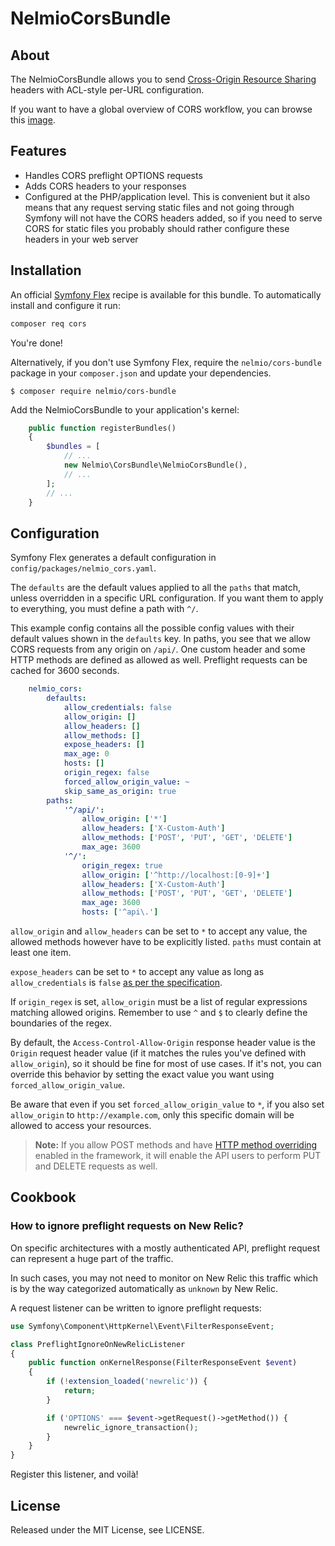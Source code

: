 # NelmioCorsBundle

## About

The NelmioCorsBundle allows you to send [Cross-Origin Resource Sharing](http://enable-cors.org/)
headers with ACL-style per-URL configuration.

If you want to have a global overview of CORS workflow, you can browse
this [image](http://www.html5rocks.com/static/images/cors_server_flowchart.png).

## Features

* Handles CORS preflight OPTIONS requests
* Adds CORS headers to your responses
* Configured at the PHP/application level. This is convenient but it also means that any request serving static files and not going through Symfony will not have the CORS headers added, so if you need to serve CORS for static files you probably should rather configure these headers in your web server

## Installation

An official [Symfony Flex](https://symfony.com/doc/current/setup/flex.html) recipe
is available for this bundle.
To automatically install and configure it run:

```bash
composer req cors
```

You're done!

Alternatively, if you don't use Symfony Flex, require the `nelmio/cors-bundle`
package in your `composer.json` and update your dependencies.

    $ composer require nelmio/cors-bundle

Add the NelmioCorsBundle to your application's kernel:

```php
    public function registerBundles()
    {
        $bundles = [
            // ...
            new Nelmio\CorsBundle\NelmioCorsBundle(),
            // ...
        ];
        // ...
    }
```

## Configuration

Symfony Flex generates a default configuration in `config/packages/nelmio_cors.yaml`.

The `defaults` are the default values applied to all the `paths` that match,
unless overridden in a specific URL configuration. If you want them to apply
to everything, you must define a path with `^/`.

This example config contains all the possible config values with their default
values shown in the `defaults` key. In paths, you see that we allow CORS
requests from any origin on `/api/`. One custom header and some HTTP methods
are defined as allowed as well. Preflight requests can be cached for 3600
seconds.

```yaml
    nelmio_cors:
        defaults:
            allow_credentials: false
            allow_origin: []
            allow_headers: []
            allow_methods: []
            expose_headers: []
            max_age: 0
            hosts: []
            origin_regex: false
            forced_allow_origin_value: ~
            skip_same_as_origin: true
        paths:
            '^/api/':
                allow_origin: ['*']
                allow_headers: ['X-Custom-Auth']
                allow_methods: ['POST', 'PUT', 'GET', 'DELETE']
                max_age: 3600
            '^/':
                origin_regex: true
                allow_origin: ['^http://localhost:[0-9]+']
                allow_headers: ['X-Custom-Auth']
                allow_methods: ['POST', 'PUT', 'GET', 'DELETE']
                max_age: 3600
                hosts: ['^api\.']
```

`allow_origin` and `allow_headers` can be set to `*` to accept any value, the
allowed methods however have to be explicitly listed. `paths` must contain at least one item.

`expose_headers` can be set to `*` to accept any value as long as `allow_credentials` is `false`
[as per the specification](https://developer.mozilla.org/en-US/docs/Web/HTTP/Headers/Access-Control-Expose-Headers).

If `origin_regex` is set, `allow_origin` must be a list of regular expressions matching
allowed origins. Remember to use `^` and `$` to clearly define the boundaries of the regex.

By default, the `Access-Control-Allow-Origin` response header value is 
the `Origin` request header value (if it matches the rules you've defined with `allow_origin`),
so it should be fine for most of use cases. If it's not, you can override this behavior 
by setting the exact value you want using `forced_allow_origin_value`.

Be aware that even if you set `forced_allow_origin_value` to `*`, if you also set `allow_origin` to `http://example.com`,
only this specific domain will be allowed to access your resources.

> **Note:** If you allow POST methods and have 
> [HTTP method overriding](http://symfony.com/doc/current/reference/configuration/framework.html#http-method-override)
> enabled in the framework, it will enable the API users to perform PUT and DELETE 
> requests as well.

## Cookbook

### How to ignore preflight requests on New Relic?

On specific architectures with a mostly authenticated API, preflight request can represent a huge part of the traffic.

In such cases, you may not need to monitor on New Relic this traffic which is by the way categorized automatically as
`unknown` by New Relic.

A request listener can be written to ignore preflight requests:
```php
use Symfony\Component\HttpKernel\Event\FilterResponseEvent;

class PreflightIgnoreOnNewRelicListener
{
    public function onKernelResponse(FilterResponseEvent $event)
    {
        if (!extension_loaded('newrelic')) {
            return;
        }

        if ('OPTIONS' === $event->getRequest()->getMethod()) {
            newrelic_ignore_transaction();
        }
    }
}
```

Register this listener, and voilà!

## License

Released under the MIT License, see LICENSE.
